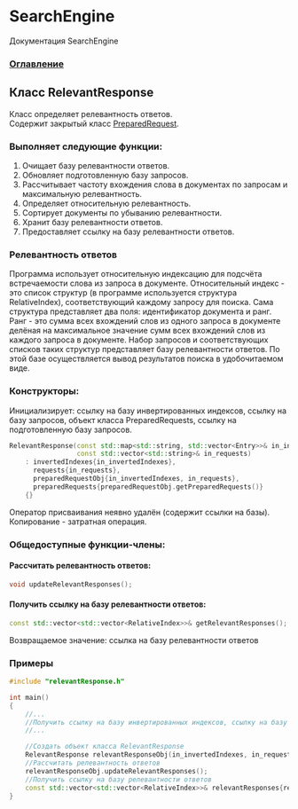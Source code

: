 # SearchEngine
Документация SearchEngine

### [Оглавление](../index.md)

## Класс RelevantResponse
Класс определяет релевантность ответов.\
Содержит закрытый класс [PreparedRequest](./PreparedRequest/PreparedRequest.md).
### Выполняет следующие функции:
1. Очищает базу релевантности ответов.
2. Обновляет подготовленную базу запросов.
3. Рассчитывает частоту вхождения слова в документах по запросам и максимальную релевантность.
4. Определяет относительную релевантность.
5. Сортирует документы по убыванию релевантности.
6. Хранит базу релевантности ответов.
7. Предоставляет ссылку на базу релевантности ответов.
### Релевантность ответов
Программа использует относительную индексацию для подсчёта встречаемости слова из запроса в документе. Относительный индекс - это список структур (в программе используется структура RelativeIndex), соответствующий каждому запросу для поиска. Сама структура представляет два поля: идентификатор документа и ранг. Ранг - это сумма всех вхождений слов из одного запроса в документе делёная на максимальное значение сумм всех вхождений слов из каждого запроса в документе. Набор запросов и соответствующих списков таких структур представляет базу релевантности ответов. По этой базе осуществляется вывод результатов поиска в удобочитаемом виде.  
### Конструкторы:
Инициализирует: ссылку на базу инвертированных индексов, cсылку на базу запросов, объект класса PreparedRequests, ссылку на подготовленную базу запросов.
```cpp
RelevantResponse(const std::map<std::string, std::vector<Entry>>& in_invertedIndexes,
                 const std::vector<std::string>& in_requests)
    : invertedIndexes{in_invertedIndexes},
      requests{in_requests},
      preparedRequestObj{in_invertedIndexes, in_requests},
      preparedRequests{preparedRequestObj.getPreparedRequests()}
    {}
```
Оператор присваивания неявно удалён (содержит ссылки на базы).\
Копирование - затратная операция.
### Общедоступные функции-члены:
#### Рассчитать релевантность ответов:
```cpp
void updateRelevantResponses();
```
#### Получить ссылку на базу релевантности ответов:
```cpp
const std::vector<std::vector<RelativeIndex>>& getRelevantResponses();
```
Возвращаемое значение: ссылка на базу релевантности ответов
### Примеры
```cpp
#include "relevantResponse.h"

int main()
{
    //...
    //Получить ссылку на базу инвертированных индексов, cсылку на базу запросов (in_invertedIndexes, in_requests)
    //...

    //Создать объект класса RelevantResponse
    RelevantResponse relevantResponseObj(in_invertedIndexes, in_requests);
    //Рассчитать релевантность ответов
    relevantResponseObj.updateRelevantResponses();
    //Получить ссылку на базу релевантности ответов
    const std::vector<std::vector<RelativeIndex>>& relevantResponses{relevantResponseObj.getRelevantResponses()};
}
```
